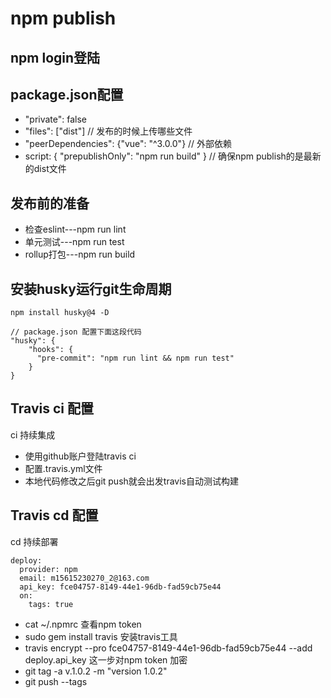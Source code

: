 # npm publish
## npm login登陆
## package.json配置
* "private": false 
* "files": ["dist"] // 发布的时候上传哪些文件
* "peerDependencies": {"vue": "^3.0.0"} // 外部依赖
* script: { "prepublishOnly": "npm run build" } // 确保npm publish的是最新的dist文件

## 发布前的准备
* 检查eslint---npm run lint 
* 单元测试---npm run test
* rollup打包---npm run build

## 安装husky运行git生命周期
```
npm install husky@4 -D

// package.json 配置下面这段代码
"husky": {
    "hooks": {
      "pre-commit": "npm run lint && npm run test"
    }
}
```

## Travis ci 配置
ci 持续集成
* 使用github账户登陆travis ci
* 配置.travis.yml文件
* 本地代码修改之后git push就会出发travis自动测试构建

## Travis cd 配置
cd 持续部署
```
deploy:
  provider: npm
  email: m15615230270_2@163.com
  api_key: fce04757-8149-44e1-96db-fad59cb75e44
  on: 
    tags: true
```
* cat ~/.npmrc 查看npm token
* sudo gem install travis 安装travis工具
* travis encrypt --pro fce04757-8149-44e1-96db-fad59cb75e44 --add deploy.api_key 这一步对npm token 加密
* git tag -a v.1.0.2 -m "version 1.0.2"
* git push --tags
